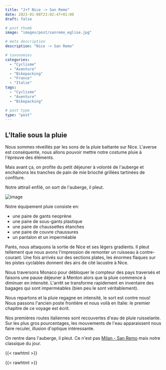 ```yaml
---
title: "J+7 Nice -> San Remo"
date: 2023-01-08T23:02:47+01:00
draft: false

# post thumb
image: "images/post/sanremo_eglise.jpg"

# meta description
description: "Nice -> San Remo"

# taxonomies
categories:
  - "Cyclisme" 
  - "Aventure" 
  - "Bikepacking"
  - "France"
  - "Italie"
tags:
  - "Cyclisme" 
  - "Aventure" 
  - "Bikepacking"

# post type
type: "post"
---
```


## L'Italie sous la pluie

Nous sommes réveillés par les sons de la pluie battante sur Nice. L'averse est conséquente, nous allons pouvoir mettre notre costume pluie à l'épreuve des éléments. 

Mais avant ça, on profite du petit déjeuner à volonté de l'auberge et enchaînons les tranches de pain de mie brioché grillées tartinées de confiture. 

Notre attirail enfilé, on sort de l'auberge, il pleut. 

![image](../../images/post/sanremo_kway.jpg)

Notre équipement pluie consiste en:
- une paire de gants neoprène
- une paire de sous-gants plastique 
- une paire de chaussettes étanches 
- une paire de couvre chaussures
- un pantalon et un imperméable 

Parés, nous attaquons la sortie de Nice et ses légers gradients. Il pleut tellement que nous avons l'impression de remonter un ruisseau à contre-courant. Une fois arrivés sur des sections plates, les énormes flaques sur les pistes cyclables donnent des airs de cité lacustre à Nice. 

Nous traversons Monaco pour débloquer le compteur des pays traversés et faisons une pause déjeuner à Menton alors que la pluie commence à diminuer en intensité. L'arrêt se transforme rapidement en inventaire des bagages qui sont imperméables (bien peu le sont véritablement). 

Nous repartons et la pluie regagne en intensité, le sort est contre nous! Nous passons l'ancien poste frontière et nous voilà en Italie: le premier chapitre de ce voyage est écrit. 

Nos premières routes italiennes sont recouvertes d'eau de pluie ruisselante. Sur les plus gros pourcentages, les mouvements de l'eau apparaissent nous faire reculer, illusion d'optique intéressante. 

On rentre dans l'auberge, il pleut. Ce n'est pas [Milan - San Remo](https://fr.m.wikipedia.org/wiki/Milan-San_Remo) mais notre classique du jour. 

{{< rawhtml >}} 
<div class="strava-embed-placeholder" data-embed-type="activity" data-embed-id="8360491274"></div><script src="https://strava-embeds.com/embed.js"></script>
{{< rawhtml >}}
